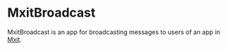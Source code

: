 # MxitBroadcast

MxitBroadcast is an app for broadcasting messages to users of an app in [Mxit](https://www.mxit.com).